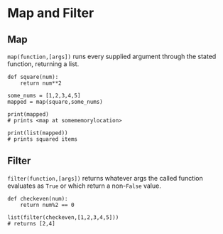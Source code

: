 Map and Filter
==============

Map
---

`map(function,[args])` runs every supplied argument through the stated function, returning a list.

```
def square(num):
    return num**2

some_nums = [1,2,3,4,5]
mapped = map(square,some_nums)

print(mapped)
# prints <map at somememorylocation>

print(list(mapped))
# prints squared items
```

Filter
------

`filter(function,[args])` returns whatever args the called function evaluates as `True` or which return a non-`False` value.

```
def checkeven(num):
    return num%2 == 0

list(filter(checkeven,[1,2,3,4,5]))
# returns [2,4]
```
